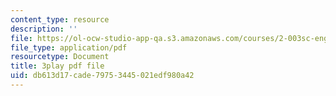 ```yaml
---
content_type: resource
description: ''
file: https://ol-ocw-studio-app-qa.s3.amazonaws.com/courses/2-003sc-engineering-dynamics-fall-2011/db613d17cade79753445021edf980a42_zhk9xLjrmi4.pdf
file_type: application/pdf
resourcetype: Document
title: 3play pdf file
uid: db613d17-cade-7975-3445-021edf980a42
---
```


